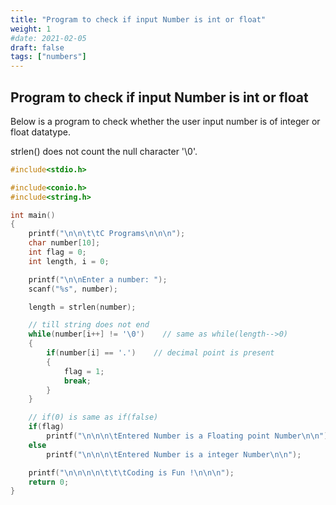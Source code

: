```yaml
---
title: "Program to check if input Number is int or float"
weight: 1
#date: 2021-02-05
draft: false
tags: ["numbers"]
---
```


## Program to check if input Number is int or float

Below is a program to check whether the user input number is of integer or float datatype.

strlen() does not count the null character '\0'.

```c
#include<stdio.h>

#include<conio.h>
#include<string.h>

int main()
{
    printf("\n\n\t\tC Programs\n\n\n");
    char number[10];
    int flag = 0;
    int length, i = 0;

    printf("\n\nEnter a number: ");
    scanf("%s", number);

    length = strlen(number);

    // till string does not end
    while(number[i++] != '\0')    // same as while(length-->0)
    {
        if(number[i] == '.')    // decimal point is present
        {
            flag = 1;
            break;
        }
    }

    // if(0) is same as if(false)
    if(flag)
        printf("\n\n\n\tEntered Number is a Floating point Number\n\n");
    else
        printf("\n\n\n\tEntered Number is a integer Number\n\n");

    printf("\n\n\n\n\t\t\tCoding is Fun !\n\n\n");
    return 0;
}
```
